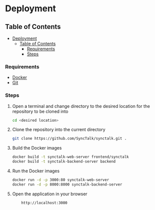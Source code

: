 # Deployment

## Table of Contents

- [Deployment](#deployment)
  - [Table of Contents](#table-of-contents)
    - [Requirements](#requirements)
    - [Steps](#steps)

### Requirements

- [Docker](https://docs.docker.com/get-docker/)
- [Git](https://git-scm.com/downloads)

### Steps

1. Open a terminal and change directory to the desired location for the repository to be cloned into

    ```bash
    cd <desired location>
    ```

2. Clone the repository into the current directory

    ```bash
    git clone https://github.com/SyncTalk/synctalk.git .
    ```

3. Build the Docker images

    ```bash
    docker build -t synctalk-web-server frontend/synctalk
    docker build -t synctalk-backend-server backend
    ```

4. Run the Docker images

    ```bash
    docker run -d -p 3000:80 synctalk-web-server
    docker run -d -p 8000:8000 synctalk-backend-server
    ```

5. Open the application in your browser

    ```bash
        http://localhost:3000
    ```
